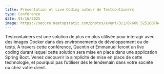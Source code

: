 ```yaml
---
title: Présentation et Live Coding autour de Testcontainers
type: Conférence
date: 01/16/2025
image: https://secure.meetupstatic.com/photos/event/3/1/0/600_525180784.webp?w=384
---
```


Testcontainers est une solution de plus en plus utilisée pour interagir avec des images Docker dans des environnements de développement ou de tests. A travers cette conférence, Quentin et Emmanuel feront un live coding durant lequel cette solution sera mise en place dans une application Spring Boot. Venez découvrir la simplicité de mise en place de cette technologie, et pourquoi pas l’utiliser dès le lendemain dans votre société ou chez votre client.
